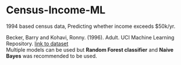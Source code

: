 # Census-Income-ML

1994 based census data, Predicting whether income exceeds $50k/yr.

Becker, Barry and Kohavi, Ronny. (1996). Adult. UCI Machine Learning Repository. <a href="https://doi.org/10.24432/C5XW20"> link to dataset </a>
<br>
Multiple models can be used but <b>Random Forest classifier</b> and <b>Naive Bayes</b> was recommended to be used.
